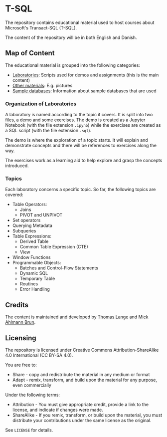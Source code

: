 # T-SQL

The repository contains educational material used to host courses about Microsoft's Transact-SQL (T-SQL).

The content of the repository will be in both English and Danish.

## Map of Content

The educational material is grouped into the following categories:

- [Laboratories](Laboratories): Scripts used for demos and assignments (this is the main content)
- [Other materials](Other-materials): E.g. pictures
- [Sample databases](Sample-databases): Information about sample databases that are used

### Organization of Laboratories

A laboratory is named according to the topic it covers. It is split into two files, a demo and some exercises. The demo is created as a Jupyter Notebook (with the file extension `.ipynb`) while the exercises are created as a SQL script (with the file extension `.sql`).

The demo is where the exploration of a topic starts. It will explain and demonstrate concepts and there will be references to exercises along the way.

The exercises work as a learning aid to help explore and grasp the concepts introduced.

### Topics

Each laboratory concerns a specific topic. So far, the following topics are covered:

- Table Operators:
  - Joins
  - PIVOT and UNPIVOT
- Set operators
- Querying Metadata
- Subqueries
- Table Expressions:
  - Derived Table
  - Common Table Expression (CTE)
  - View
- Window Functions
- Programmable Objects:
  - Batches and Control-Flow Statements
  - Dynamic SQL
  - Temporary Table
  - Routines
  - Error Handling

## Credits

The content is maintained and developed by [Thomas Lange](https://github.com/thomas-lange-dk) and [Mick Ahlmann Brun](https://github.com/M1ckB).

## Licensing

The repository is licensed under Creative Commons Attribution-ShareAlike 4.0 International (CC BY-SA 4.0).

You are free to:

- Share - copy and redistribute the material in any medium or format
- Adapt - remix, transform, and build upon the material for any purpose, even commercially

Under the following terms:

- Attribution - You must give appropriate credit, provide a link to the license, and indicate if changes were made.
- ShareAlike - If you remix, transform, or build upon the material, you must distribute your contributions under the same license as the original.

See `LICENSE` for details.
